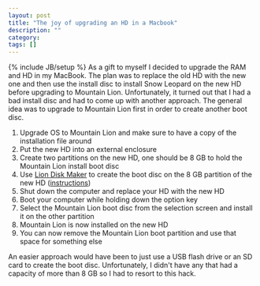 ```yaml
---
layout: post
title: "The joy of upgrading an HD in a Macbook"
description: ""
category: 
tags: []
---
```

{% include JB/setup %}
As a gift to myself I decided to upgrade the RAM and HD in my MacBook. The plan was to replace the old HD with the new one and then use the install disc to install Snow Leopard on the new HD before upgrading to Mountain Lion. Unfortunately, it turned out that I had a bad install disc and had to come up with another approach. The general idea was to upgrade to Mountain Lion first in order to create another boot disc.

1. Upgrade OS to Mountain Lion and make sure to have a copy of the installation file around
2. Put the new HD into an external enclosure
3. Create two partitions on the new HD, one should be 8 GB to hold the Mountain Lion install boot disc
4. Use <a target="_blank" href="http://blog.gete.net/lion-diskmaker-us/">Lion Disk Maker</a> to create the boot disc on the 8 GB partition of the new HD (<a target="_blank" href="http://osxdaily.com/2012/07/25/create-os-x-mountain-lion-boot-dvd-usb-drive-liondiskmaker/">instructions</a>)
5. Shut down the computer and replace your HD with the new HD
6. Boot your computer while holding down the option key
7. Select the Mountain Lion boot disc from the selection screen and install it on the other partition
8. Mountain Lion is now installed on the new HD
9. You can now remove the Mountain Lion boot partition and use that space for something else

An easier approach would have been to just use a USB flash drive or an SD card to create the boot disc. Unfortunately, I didn't have any that had a capacity of more than 8 GB so I had to resort to this hack.